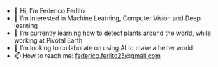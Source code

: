 - 👋 Hi, I’m Federico Ferlito
- 👀 I’m interested in Machine Learning, Computer Vision and Deep learning
- 🌱 I’m currently learning how to detect plants around the world, while working at Pivotal Earth
- 💞️ I’m looking to collaborate on using AI to make a better world
- 📫 How to reach me: federico.ferlito25@gmail.com

<!---
federico-ferlito/federico-ferlito is a ✨ special ✨ repository because its `README.md` (this file) appears on your GitHub profile.
You can click the Preview link to take a look at your changes.
--->
